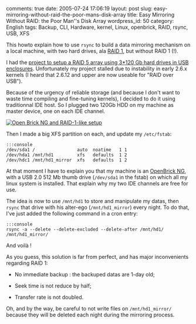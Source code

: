 comments: true
date: 2005-07-24 17:06:19
layout: post
slug: easy-mirroring-without-raid-the-poor-mans-disk-array
title: Easy Mirroring Without RAID: the Poor Man''s Disk Array
wordpress_id: 50
category: English
tags: Backup, CLI, Hardware, kernel, Linux, openbrick, RAID, rsync, USB, XFS

This howto explain how to use `rsync` to build a data mirroring mechanism on a local machine, with two hard drives, ala [RAID 1](http://en.wikipedia.org/wiki/RAID1), but without RAID 1 (!).

I had the [project to setup a RAID 5 array using 3*120 Gb hard drives in USB enclosures](http://kevin.deldycke.com/2005/04/creer-un-espace-de-stockage-fiable-avec-raid-5-et-lvm-sous-linux/). Unfortunately my project stalled due to instability in early 2.6.x kernels (I heard that 2.6.12 and upper are now useable for "RAID over USB").

Because of the urgency of reliable storage (and because I don't want to waste time compiling and fine-tuning kernels), I decided to do it using traditionnal IDE host. So I plugged two 120Gb HDD on my machine as master device, one on each IDE channel.

[![Open Brick NG and RAID-1-like setup](http://kevin.deldycke.com/wp-content/uploads/2005/07/photo_f3-300x225.jpg)](http://kevin.deldycke.com/wp-content/uploads/2005/07/photo_f3.jpg)

Then I made a big XFS partition on each, and update my `/etc/fstab`:

    
    :::console
    /dev/sda1 /                auto  noatime   1 1
    /dev/hda1 /mnt/hd1         xfs   defaults  1 2
    /dev/hdc1 /mnt/hd1_mirror  xfs   defaults  1 2
    



At that moment I have to explain you that my machine is an [OpenBrick NG](http://web.archive.org/web/20060822232700/http://www.storever.com/product/openbrick/openbrick-ng), with a USB 2.0 512 Mb thumb drive (`/dev/sda1` in the fstab) on which all my linux system is installed. That explain why my two IDE channels are free for use.

The idea is now to use `/mnt/hd1` to store and manipulate my datas, then `rsync` that drive with his alter-ego (`/mnt/hd1_mirror`) every night. To do that, I've just added the following command in a cron entry:

    
    :::console
    rsync -a --delete --delete-excluded --delete-after /mnt/hd1/ /mnt/hd1_mirror/
    



And voilà !

As you guess, this solution is far from perfect, and has major inconvenients regarding RAID 1:


  * No immediate backup : the backuped datas are 1-day old;


  * Seek time is not reduce by half;


  * Transfer rate is not doubled.



Oh, and by the way, be careful to not write files on `/mnt/hd1_mirror/` because they will be deleted each night during the mirroring process.
